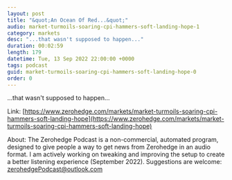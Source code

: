 ```yaml
---
layout: post
title: "&quot;An Ocean Of Red...&quot;"
audio: market-turmoils-soaring-cpi-hammers-soft-landing-hope-1
category: markets
desc: "...that wasn't supposed to happen..."
duration: 00:02:59
length: 179
datetime: Tue, 13 Sep 2022 22:00:00 +0000
tags: podcast
guid: market-turmoils-soaring-cpi-hammers-soft-landing-hope-0
order: 0
---
```

...that wasn't supposed to happen...

Link: [https://www.zerohedge.com/markets/market-turmoils-soaring-cpi-hammers-soft-landing-hope](https://www.zerohedge.com/markets/market-turmoils-soaring-cpi-hammers-soft-landing-hope)

About: The Zerohedge Podcast is a non-commercial, automated program, designed to give people a way to get news from Zerohedge in an audio format.  I am actively working on tweaking and improving the setup to create a better listening experience (September 2022).  Suggestions are welcome: [zerohedgePodcast@outlook.com](mailto:zerohedgePodcast@outlook.com)